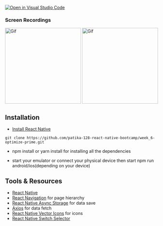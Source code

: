 [![Open in Visual Studio Code](https://classroom.github.com/assets/open-in-vscode-f059dc9a6f8d3a56e377f745f24479a46679e63a5d9fe6f495e02850cd0d8118.svg)](https://classroom.github.com/online_ide?assignment_repo_id=6613163&assignment_repo_type=AssignmentRepo)

### Screen Recordings 
<img src="./assets/gifs/Gif1.gif" alt="Gif" width="250"/>
<img src="./assets/gifs/Gif2.gif" alt="Gif" width="250"/>

## Installation

- [Install React Native](https://reactnative.dev/docs/environment-setup)

```
git clone https://github.com/patika-128-react-native-bootcamp/week_6-optimize-prime.git
```

- npm install or yarn install for installing all the dependencies

- start your emulator or connect your physical device then start npm run android/ios(depending on your device)


## Tools & Resources

- [React Native](https://reactnative.dev/)
- [React Navigation](https://reactnavigation.org/) for page hierarchy
- [React Native Async Storage](https://github.com/react-native-async-storage/async-storage) for data save
- [Axios](https://github.com/axios/axios) for data fetch
- [React Native Vector Icons](https://github.com/oblador/react-native-vector-icons) for icons
- [React Native Switch Selector](https://github.com/App2Sales/react-native-switch-selector)
